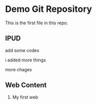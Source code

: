 # Demo Git Repository

This is the first file in this repo.   

## IPUD
add some codes


i added more things


more chages

## Web Content 
1. My first web